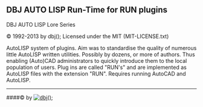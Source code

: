 
DBJ AUTO LISP Run-Time for RUN plugins  
--------------------------------------  
DBJ AUTO LISP Lore Series  

&copy; 1992-2013 by dbj();
Licensed under the MIT (MIT-LICENSE.txt)  

AutoLISP system of plugins. Aim was to standardise the quality of numerous little AutoLISP written utilities. Possibly by dozens, or more of authors.
Thus enabling (Auto)CAD administrators to quickly introduce them to the local population of users. 
Plug ins are called "RUN's" and are implemented as AutoLISP files with the extension "RUN". 
Requires running AutoCAD and AutoLISP.  

  
---------------------------------------------------------------------  
####&copy; by [![dbj();](http://dbj.org/media/blue/dbj2_blue_50x50.png)](http://www.dbj.org "dbj")  
